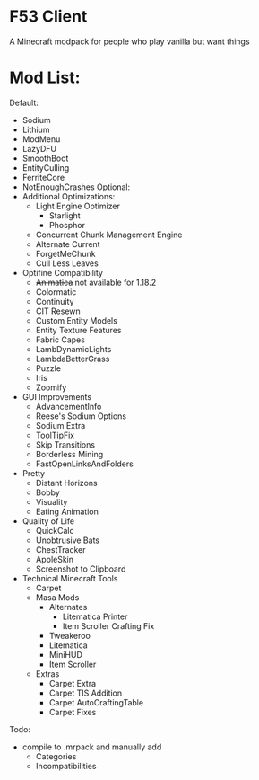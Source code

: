 # F53 Client
A Minecraft modpack for people who play vanilla but want things

# Mod List:
Default:
- Sodium
- Lithium
- ModMenu
- LazyDFU
- SmoothBoot
- EntityCulling
- FerriteCore
- NotEnoughCrashes
Optional:
- Additional Optimizations:
  - Light Engine Optimizer
    - Starlight
    - Phosphor
  - Concurrent Chunk Management Engine
  - Alternate Current
  - ForgetMeChunk
  - Cull Less Leaves
- Optifine Compatibility
  - ~~Animatica~~ not available for 1.18.2
  - Colormatic
  - Continuity
  - CIT Resewn
  - Custom Entity Models
  - Entity Texture Features
  - Fabric Capes
  - LambDynamicLights
  - LambdaBetterGrass
  - Puzzle
  - Iris
  - Zoomify
- GUI Improvements
  - AdvancementInfo
  - Reese's Sodium Options
  - Sodium Extra
  - ToolTipFix
  - Skip Transitions
  - Borderless Mining
  - FastOpenLinksAndFolders
- Pretty
  - Distant Horizons
  - Bobby
  - Visuality
  - Eating Animation
- Quality of Life
  - QuickCalc
  - Unobtrusive Bats
  - ChestTracker
  - AppleSkin
  - Screenshot to Clipboard
- Technical Minecraft Tools
  - Carpet
  - Masa Mods
    - Alternates
      - Litematica Printer
      - Item Scroller Crafting Fix
    - Tweakeroo
    - Litematica
    - MiniHUD
    - Item Scroller
  - Extras
    - Carpet Extra
    - Carpet TIS Addition
    - Carpet AutoCraftingTable
    - Carpet Fixes

Todo:
- compile to .mrpack and manually add
  - Categories
  - Incompatibilities
